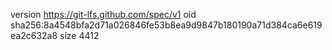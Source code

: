 version https://git-lfs.github.com/spec/v1
oid sha256:8a4548bfa2d71a026846fe53b8ea9d9847b180190a71d384ca6e619ea2c632a8
size 4412
